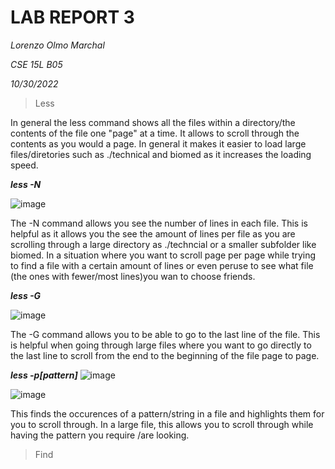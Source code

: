 LAB REPORT 3
===========
*Lorenzo Olmo Marchal*

*CSE 15L B05*

*10/30/2022*

>Less

 In general the less command shows all the files within a directory/the contents of the file one "page" at a time. It allows to scroll through the contents as you would a page. In general it makes it easier to load large files/diretories such as ./technical and biomed as it increases the loading speed. 

***less -N***

![image](https://user-images.githubusercontent.com/114376800/198950238-aec17f9f-46bf-4efc-a2c4-4c764144d6c0.png)

The -N command allows you see the number of lines in each file. This is helpful as it allows you the see the amount of lines per file as you are scrolling through a large directory as ./techncial or a smaller subfolder like biomed. In a situation where you want to scroll page per page while trying to find a file with a certain amount of lines or even peruse to see what file (the ones with fewer/most lines)you wan to choose friends. 


***less -G***

![image](https://user-images.githubusercontent.com/114376800/198962131-9a7870d1-3942-4ff3-88a1-06aa44931802.png)

The -G command allows you to be able to go to the last line of the file. This is helpful when going through large files where you want to go directly to the last line to scroll from the end to the beginning of the file page to page.  

***less -p[pattern]***
![image](https://user-images.githubusercontent.com/114376800/198964991-f01362b0-328f-4afc-873c-fadd9aee6dd5.png)

![image](https://user-images.githubusercontent.com/114376800/198964953-02390802-a4a8-4ef9-97c5-9107f54b75e4.png)
 
 This finds the occurences of a pattern/string in a file and highlights them for you to scroll through. In a large file, this allows you to scroll through while having the pattern you require
/are looking.

>Find 
